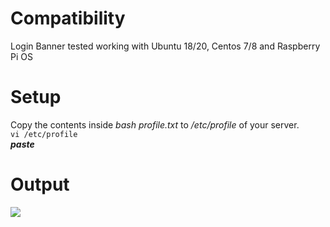 # Compatibility
Login Banner tested working with Ubuntu 18/20, Centos 7/8 and Raspberry Pi OS  
  
# Setup
Copy the contents inside *bash profile.txt* to */etc/profile* of your server.  
`vi /etc/profile`  
***paste***  
  
# Output
![](https://github.com/d3athkai/MOTD-Login-Banner-for-Linux/blob/master/banner.jpg?raw=true)
